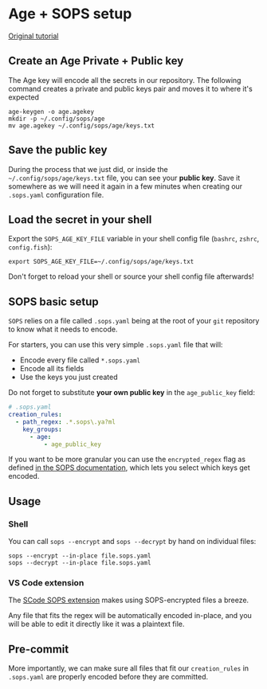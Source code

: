 # Age + SOPS setup

[Original tutorial](https://github.com/k8s-at-home/flux-cluster-template/#-setting-up-age)

## Create an Age Private + Public key

The Age key will encode all the secrets in our repository. The following command creates a private and public keys pair and moves it to where it's expected

```shell
age-keygen -o age.agekey
mkdir -p ~/.config/sops/age
mv age.agekey ~/.config/sops/age/keys.txt
```

## Save the public key

During the process that we just did, or inside the `~/.config/sops/age/keys.txt` file, you can see your **public key**. Save it somewhere as we will need it again in a few minutes when creating our `.sops.yaml` configuration file.

## Load the secret in your shell

Export the `SOPS_AGE_KEY_FILE` variable in your shell config file (`bashrc`, `zshrc`, `config.fish`):

```shell
export SOPS_AGE_KEY_FILE=~/.config/sops/age/keys.txt
```

Don't forget to reload your shell or source your shell config file afterwards!

## SOPS basic setup

`SOPS` relies on a file called `.sops.yaml` being at the root of your `git` repository to know what it needs to encode.

For starters, you can use this very simple `.sops.yaml` file that will:

- Encode every file called `*.sops.yaml`
- Encode all its fields
- Use the keys you just created

Do not forget to substitute **your own public key** in the `age_public_key` field:

```yaml
# .sops.yaml
creation_rules:
  - path_regex: .*.sops\.ya?ml
    key_groups:
      - age:
          - age_public_key
```

If you want to be more granular you can use the `encrypted_regex` flag as defined [in the SOPS documentation](https://github.com/mozilla/sops#encrypting-only-parts-of-a-file), which lets you select which keys get encoded.

## Usage

### Shell

You can call `sops --encrypt` and `sops --decrypt` by hand on individual files:

```shell
sops --encrypt --in-place file.sops.yaml
sops --decrypt --in-place file.sops.yaml
```

### VS Code extension

The [SCode SOPS extension](https://marketplace.visualstudio.com/items?itemName=signageos.signageos-vscode-sops) makes using SOPS-encrypted files a breeze.

Any file that fits the regex will be automatically encoded in-place, and you will be able to edit it directly like it was a plaintext file.

## Pre-commit

More importantly, we can make sure all files that fit our `creation_rules` in `.sops.yaml` are properly encoded before they are committed.
